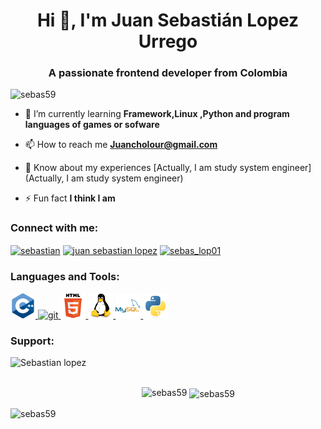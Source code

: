 <h1 align="center">Hi 👋, I'm Juan Sebastián Lopez Urrego</h1>
<h3 align="center">A passionate frontend developer from Colombia</h3>

<p align="left"> <img src="https://komarev.com/ghpvc/?username=sebas59&label=Profile%20views&color=0e75b6&style=flat" alt="sebas59" /> </p>

- 🌱 I’m currently learning **Framework,Linux ,Python and program languages of games or sofware**

- 📫 How to reach me **Juancholour@gmail.com**

- 📄 Know about my experiences [Actually, I am study system engineer](Actually, I am study system engineer)

- ⚡ Fun fact **I think I am**

<h3 align="left">Connect with me:</h3>
<p align="left">
<a href="https://codepen.io/sebastian" target="blank"><img align="center" src="https://raw.githubusercontent.com/rahuldkjain/github-profile-readme-generator/master/src/images/icons/Social/codepen.svg" alt="sebastian" height="30" width="40" /></a>
<a href="https://fb.com/juan sebastian lopez" target="blank"><img align="center" src="https://raw.githubusercontent.com/rahuldkjain/github-profile-readme-generator/master/src/images/icons/Social/facebook.svg" alt="juan sebastian lopez" height="30" width="40" /></a>
<a href="https://instagram.com/sebas_lop01" target="blank"><img align="center" src="https://raw.githubusercontent.com/rahuldkjain/github-profile-readme-generator/master/src/images/icons/Social/instagram.svg" alt="sebas_lop01" height="30" width="40" /></a>
</p>

<h3 align="left">Languages and Tools:</h3>
<p align="left"> <a href="https://www.w3schools.com/cpp/" target="_blank" rel="noreferrer"> <img src="https://raw.githubusercontent.com/devicons/devicon/master/icons/cplusplus/cplusplus-original.svg" alt="cplusplus" width="40" height="40"/> </a> <a href="https://git-scm.com/" target="_blank" rel="noreferrer"> <img src="https://www.vectorlogo.zone/logos/git-scm/git-scm-icon.svg" alt="git" width="40" height="40"/> </a> <a href="https://www.w3.org/html/" target="_blank" rel="noreferrer"> <img src="https://raw.githubusercontent.com/devicons/devicon/master/icons/html5/html5-original-wordmark.svg" alt="html5" width="40" height="40"/> </a> <a href="https://www.linux.org/" target="_blank" rel="noreferrer"> <img src="https://raw.githubusercontent.com/devicons/devicon/master/icons/linux/linux-original.svg" alt="linux" width="40" height="40"/> </a> <a href="https://www.mysql.com/" target="_blank" rel="noreferrer"> <img src="https://raw.githubusercontent.com/devicons/devicon/master/icons/mysql/mysql-original-wordmark.svg" alt="mysql" width="40" height="40"/> </a> <a href="https://www.python.org" target="_blank" rel="noreferrer"> <img src="https://raw.githubusercontent.com/devicons/devicon/master/icons/python/python-original.svg" alt="python" width="40" height="40"/> </a> </p>

<h3 align="left">Support:</h3>
<p><a href="https://www.buymeacoffee.com/ Sebastian lopez"> <img align="left" src="https://cdn.buymeacoffee.com/buttons/v2/default-yellow.png" height="50" width="210" alt=" Sebastian lopez" /></a></p><br><br>

<p><img align="left" src="https://github-readme-stats.vercel.app/api/top-langs?username=sebas59&show_icons=true&locale=en&layout=compact" alt="sebas59" /></p>

<p>&nbsp;<img align="center" src="https://github-readme-stats.vercel.app/api?username=sebas59&show_icons=true&locale=en" alt="sebas59" /></p>

<p><img align="center" src="https://github-readme-streak-stats.herokuapp.com/?user=sebas59&" alt="sebas59" /></p>
